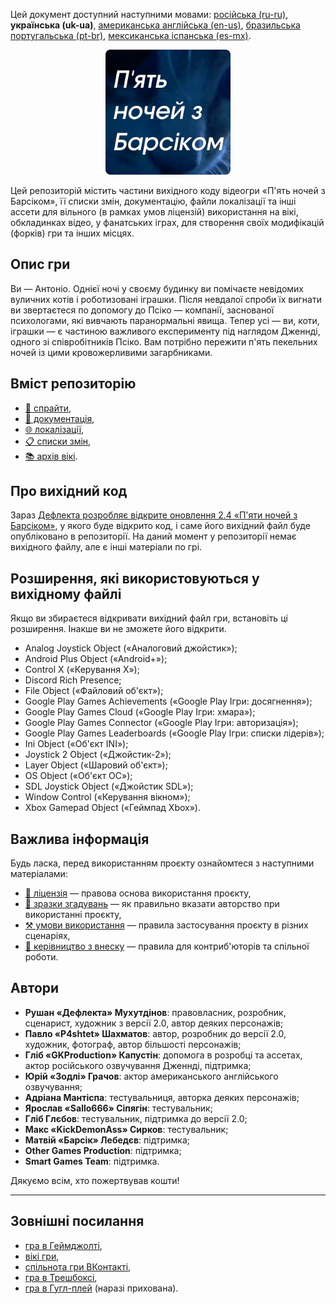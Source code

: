 Цей документ доступний наступними мовами: [російська (ru-ru)](/docs/README_ru-ru.md), **українська (uk-ua)**, [американська англійська (en-us)](/README.md), [бразильська португальська (pt-br)](/docs/README_pt-br.md), [мексиканська іспанська (es-mx)](/docs/README_es-mx.md).

<p align="center">
  <img src="/sprites/repo_icon_uk-ua.png" alt="Значок репозиторію з текстом «П'ять ночей з Барсіком»" width="200" />
</p>

Цей репозиторій містить частини вихідного коду відеогри «П'ять ночей з Барсіком», її списки змін, документацію, файли локалізації та інші ассети для вільного (в рамках умов ліцензій) використання на вікі, обкладинках відео, у фанатських іграх, для створення своїх модифікацій (форків) гри та інших місцях.

## Опис гри

Ви — Антоніо. Однієї ночі у своєму будинку ви помічаєте невідомих вуличних котів і роботизовані іграшки. Після невдалої спроби їх вигнати ви звертаєтеся по допомогу до Псіко — компанії, заснованої психологами, які вивчають паранормальні явища. Тепер усі — ви, коти, іграшки — є частиною важливого експерименту під наглядом Дженнді, одного зі співробітників Псіко. Вам потрібно пережити п'ять пекельних ночей із цими кровожерливими загарбниками.

## Вміст репозиторію

* [👾 спрайти](/sprites/),
* [📖 документація](/docs/),
* [🌐 локалізації](/langs/),
* [📋 списки змін](/changelogs/),
* [📚 архів вікі](/wiki/).

## Про вихідний код

Зараз [Дефлекта розробляє відкрите оновлення 2.4 «П'яти ночей з Барсіком»](https://github.com/RushanM/Five-Nights-with-Barsik/issues/2), у якого буде відкрито код, і саме його вихідний файл буде опубліковано в репозиторії. На даний момент у репозиторії немає вихідного файлу, але є інші матеріали по грі.

## Розширення, які використовуються у вихідному файлі

Якщо ви збираєтеся відкривати вихідний файл гри, встановіть ці розширення. Інакше ви не зможете його відкрити.

* Analog Joystick Object («Аналоговий джойстик»);
* Android Plus Object («Android+»);
* Control X («Керування X»);
* Discord Rich Presence;
* File Object («Файловий об'єкт»);
* Google Play Games Achievements («Google Play Ігри: досягнення»);
* Google Play Games Cloud («Google Play Ігри: хмара»);
* Google Play Games Connector («Google Play Ігри: авторизація»);
* Google Play Games Leaderboards («Google Play Ігри: списки лідерів»);
* Ini Object («Об'єкт INI»);
* Joystick 2 Object («Джойстик-2»);
* Layer Object («Шаровий об'єкт»);
* OS Object («Об'єкт ОС»);
* SDL Joystick Object («Джойстик SDL»);
* Window Control («Керування вікном»);
* Xbox Gamepad Object («Геймпад Xbox»).

## Важлива інформація

Будь ласка, перед використанням проєкту ознайомтеся з наступними матеріалами:

* [📜 ліцензія](/docs/LICENSE_uk-ua.md) — правова основа використання проєкту,
* [👤 зразки згадувань](/docs/ATTRIBUTION_uk-ua.md) — як правильно вказати авторство при використанні проєкту,
* [⚒️ умови використання](/docs/TERMS_OF_USE_uk-ua.md) — правила застосування проєкту в різних сценаріях,
* [🤝 керівництво з внеску](/docs/CONTRIBUTING_uk-ua.md) — правила для контриб'юторів та спільної роботи.

## Автори

* **Рушан «Дефлекта» Мухутдінов**: правовласник, розробник, сценарист, художник з версії 2.0, автор деяких персонажів;
* **Павло «P4shtet» Шахматов**: автор, розробник до версії 2.0, художник, фотограф, автор більшості персонажів;
* **Гліб «GKProduction» Капустін**: допомога в розробці та ассетах, актор російського озвучування Дженнді, підтримка;
* **Юрій «Зодлі» Грачов**: актор американського англійського озвучування;
* **Адріана Мантіспа**: тестувальниця, авторка деяких персонажів;
* **Ярослав «Sallo666» Сіпягін**: тестувальник;
* **Гліб Глєбов**: тестувальник, підтримка до версії 2.0;
* **Макс «KickDemonAss» Сирков**: тестувальник;
* **Матвій «Барсік» Лебедєв**: підтримка;
* **Other Games Production**: підтримка;
* **Smart Games Team**: підтримка.

Дякуємо всім, хто пожертвував кошти!

---

## Зовнішні посилання

* [гра в Геймджолті](https://gamejolt.com/games/fnwb/653514),
* [вікі гри](https://five-nights-with-barsik.fandom.com/ru/wiki/Вики_серий_«Одна_ночь_с_Котей»_и_«Пять_ночей_с_Барсиком»),
* [спільнота гри ВКонтакті](https://vk.com/fivenightswithbarsik),
* [гра в Трешбоксі](https://trashbox.ru/link/pyat-nochej-u-barsika-android),
* [гра в Гугл-плей](https://play.google.com/store/apps/details?id=ru.deflecta.fnwb) (наразі прихована).
